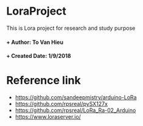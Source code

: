 # LoraProject
This is Lora project for research and study purpose
#### + Author: To Van Hieu
#### + Created Date: 1/9/2018
# Reference link
- https://github.com/sandeepmistry/arduino-LoRa
- https://github.com/rpsreal/pySX127x
- https://github.com/rpsreal/LoRa_Ra-02_Arduino
- https://www.loraserver.io/
